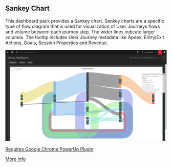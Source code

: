 ## Sankey Chart
This dashboard pack provides a Sankey chart. Sankey charts are a specific type of flow diagram that is used for visualization of User Journeys flows and volume between each journey step. The wider lines indicate larger volumes. The tooltip includes User Journey metadata like Apdex, Entry/Exit Actions, Goals, Session Properties and Revenue.

![Sankey](Sankey.png)

[Requires Google Chrome PowerUp Plugin](https://chrome.google.com/webstore/detail/dynatrace-dashboard-power/dmpgdhbpdodhddciokonbahhbpaalmco)

[More Info](https://en.wikipedia.org/wiki/Sankey_diagram)
